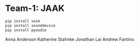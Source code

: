# Team-1: JAAK

```bash
pip install vosk 
pip install sounddevice 
pip install pyaudio
```

Anna Anderson
Katherine Stahnke
Jonathan Lai
Andrew Fantino
